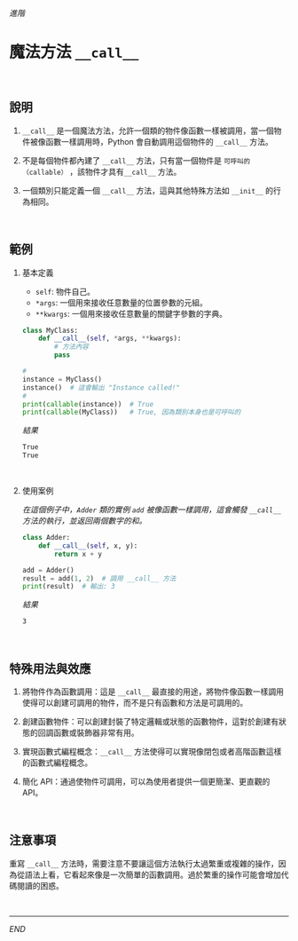 _進階_

# 魔法方法 `__call__`

<br>

## 說明

1. `__call__` 是一個魔法方法，允許一個類的物件像函數一樣被調用，當一個物件被像函數一樣調用時，Python 會自動調用這個物件的 `__call__` 方法。

2. 不是每個物件都內建了 `__call__` 方法，只有當一個物件是 `可呼叫的（callable）` ，該物件才具有`__call__` 方法。

3. 一個類別只能定義一個 `__call__` 方法，這與其他特殊方法如 `__init__` 的行為相同。


<br>

## 範例

1. 基本定義


   - `self`: 物件自己。
   - `*args`: 一個用來接收任意數量的位置參數的元組。
   - `**kwargs`: 一個用來接收任意數量的關鍵字參數的字典。

    ```python
    class MyClass:
        def __call__(self, *args, **kwargs):
            # 方法內容
            pass

    #
    instance = MyClass()
    instance()  # 這會輸出 "Instance called!"
    #
    print(callable(instance))  # True
    print(callable(MyClass))   # True, 因為類別本身也是可呼叫的
    ```
    _結果_
    ```bash
    True
    True
    ```

<br>

2. 使用案例
   
   _在這個例子中，`Adder` 類的實例 `add` 被像函數一樣調用，這會觸發 `__call__` 方法的執行，並返回兩個數字的和。_

    ```python
    class Adder:
        def __call__(self, x, y):
            return x + y

    add = Adder()
    result = add(1, 2)  # 調用 __call__ 方法
    print(result)  # 輸出: 3
    ```
    _結果_
    ```bash
    3
    ```



<br>

## 特殊用法與效應

1. 將物件作為函數調用：這是 `__call__` 最直接的用途，將物件像函數一樣調用使得可以創建可調用的物件，而不是只有函數和方法是可調用的。

2. 創建函數物件：可以創建封裝了特定邏輯或狀態的函數物件，這對於創建有狀態的回調函數或裝飾器非常有用。

3. 實現函數式編程概念：`__call__` 方法使得可以實現像閉包或者高階函數這樣的函數式編程概念。

4. 簡化 API：通過使物件可調用，可以為使用者提供一個更簡潔、更直觀的 API。

<br>

## 注意事項

重寫 `__call__` 方法時，需要注意不要讓這個方法執行太過繁重或複雜的操作，因為從語法上看，它看起來像是一次簡單的函數調用。過於繁重的操作可能會增加代碼閱讀的困惑。

<br>

---

_END_